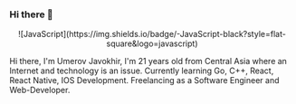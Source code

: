 ### Hi there 👋

<p align="center">
	![JavaScript](https://img.shields.io/badge/-JavaScript-black?style=flat-square&logo=javascript)
	
	
</p>
Hi there, I'm Umerov Javokhir, I'm 21 years old from Central Asia where an Internet and technology is an issue.
Currently learning Go, C++, React, React Native, IOS Development.
Freelancing as a Software Engineer and Web-Developer. 
